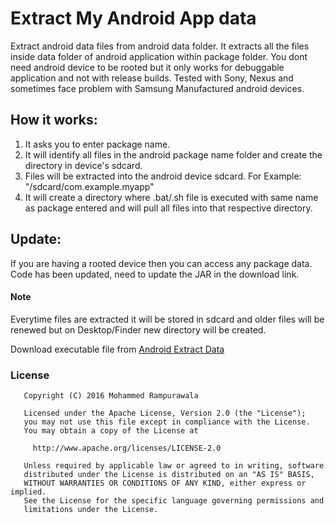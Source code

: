 # Extract My Android App data

Extract android data files from android data folder.
It extracts all the files inside data folder of android application within package folder.
You dont need android device to be rooted but it only works for debuggable application and not with release builds.
Tested with Sony, Nexus and sometimes face problem with Samsung Manufactured android devices.

## How it works:
1. It asks you to enter package name.
2. It will identify all files in the android package name folder and create the directory in device's sdcard.
3. Files will be extracted into the android device sdcard. For Example: "/sdcard/com.example.myapp"
4. It will create a directory where .bat/.sh file is executed with same name as package entered and will pull all files into that respective directory.

## Update:
If you are having a rooted device then you can access any package data.
Code has been updated, need to update the JAR in the download link.

#### Note
Everytime files are extracted it will be stored in sdcard and older files will be renewed but on Desktop/Finder new directory will be created.

Download executable file from [Android Extract Data](https://goo.gl/eqTVfm)

### License
```
   Copyright (C) 2016 Mohammed Rampurawala

   Licensed under the Apache License, Version 2.0 (the "License");
   you may not use this file except in compliance with the License.
   You may obtain a copy of the License at

     http://www.apache.org/licenses/LICENSE-2.0

   Unless required by applicable law or agreed to in writing, software
   distributed under the License is distributed on an "AS IS" BASIS,
   WITHOUT WARRANTIES OR CONDITIONS OF ANY KIND, either express or implied.
   See the License for the specific language governing permissions and
   limitations under the License.
```
